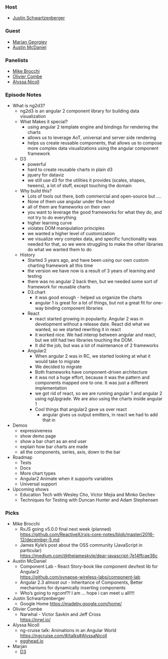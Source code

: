 ### Host
+ [Justin Schwartzenberger](https://twitter.com/schwarty)

### Guest
+ [Marjan Georgiev](https://twitter.com/Marjan)
+ [Austin McDaniel](https://twitter.com/amcdnl)

### Panelists
+ [Mike Brocchi](https://twitter.com/Brocco)
+ [Olivier Combe](https://twitter.com/OCombe)
+ [Alyssa Nicoll](https://twitter.com/AlyssaNicoll)

### Episode Notes
+ What is ng2d3?
  + ng2d3 is an angular 2 component library for building data visualization
  + What Makes it special?
    + using angular 2 template engine and bindings for rendering the charts
    + allows us to leverage AoT, universal and server side rendering
    + helps us create reusable components, that allows us to compose more complex data visualizations using the angular component framework
  + D3
    + powerful
    + hard to create reusable charts in plain d3
    + jquery for dataviz
    + we still use d3 for the utilities it provides (scales, shapes, tweens), a lot of stuff, except touching the domain
  + Why build this?
    + Lots of tools out there, both commercial and open-source but ….
    + None of them use angular under the hood
    + all of them are frameworks on their own
    + you want to leverage the good frameworks for what they do, and not try to do everything
    + higher learning curve
    + violates DOM manipulation principles
    + we wanted a higher level of customization
    + we visualize very complex data, and specific functionality was needed for that, so we were struggling to make the other libraries do what we wanted them to do
  + History
    + Started 3 years ago, and have been using our own custom charting framework all this time
    + the version we have now is a result of 3 years of learning and testing
    + there was no angular 2 back then, but we needed some sort of framework for reusable charts
    + D3.chart
      + it was good enough - helped us organize the charts
      + angular 1 is great for a lot of things, but not a great fit for one-way binding component libraries
    + React
      + react started growing in popularity. Angular 2 was in development without a release date. React did what we wanted, so we started rewriting it in react
      + it worked nice. We had interop between angular and react, but we still had two libraries touching the DOM.
      + It did the job, but was a lot of maintenance of 2 frameworks
    + Angular2
      + When angular 2 was in RC, we started looking at what it would take to migrate
      + We decided to migrate
      + Both frameworks have component-driven architecture
      + it was not a huge effort, because it was the pattern and components mapped one to one. It was just a different implementation
      + we got rid of react, so we are running angular 1 and angular 2 using ngUpgrade. We are also using the charts inside angular 1
      + Cool things that angular2 gave us over react
        + angular gives us output emitters, in react we had to add that in
+ Demos
  + expressiveness
  + show demo page
  + show a bar chart as an end user
  + explain how bar charts are made
  + all the components, series, axis, down to the bar
+ Roadmap
  + Tests
  + Docs
  + More chart types
  + Angular2 Animate when it supports variables
  + Universal support
+ Upcoming shows
  + Education Tech with Wesley Cho, Victor Mejia and Minko Gechev 
  + Techniques for Testing with Duncan Hunter and Adam Stephensen


### Picks
+ Mike Brocchi
  + RxJS going v5.0.0 final next week (planned)   
    <https://github.com/ReactiveX/rxjs-core-notes/blob/master/2016-12/december-5.md>
  + James Kyle’s post about the OSS community (JavaScript in particular)   
    <https://medium.com/@thejameskyle/dear-javascript-7e14ffcae36c>
+ Austin McDaniel
  + Component Lab - React Story-book like component dev/test lib for Angular2    
    <https://github.com/synapse-wireless-labs/component-lab>
  + Angular 2.3 almost out - Inheritance of Components, Better mechanisms for dynamically inserting components
  + Who’s going to ngconf?! I am … hope i can meet u all!!!!
+ Justin Schwartzenberger
  + Google Home
    <https://madeby.google.com/home/>
+ Olivier Combe
  + Narwhal - Victor Savkin and Jeff Cross  
    <https://nrwl.io/>
+ Alyssa Nicoll
  + ng-cruise talk: Animations in an Angular World  
    <https://ngcruise.com/#/talks#AlyssaNicoll>
  + [egghead.io](https://egghead.io/)
+ Marjan
  + [D3](https://d3js.org/)